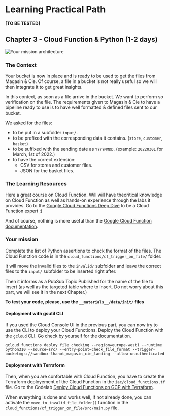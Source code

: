 # Learning Practical Path 


**[TO BE TESTED]**

## Chapter 3 - Cloud Function & Python (1-2 days)

![Your mission architecture](img/architecture_cf.png)

### The Context

Your bucket is now in place and is ready to be used to get the files from Magasin & Cie. 
Of course, a file in a bucket is not really useful so we will then integrate it to get great insights. 

In this context, as soon as a file arrive in the bucket. We want to perform so verification on the file. 
The requirements given to Magasin & Cie to have a pipeline ready to use is to have well formatted & defined files sent to our bucket. 

We asked for the files:
- to be put in a subfolder `input/`.
- to be prefixed with the corresponding data it contains. (`store`, `customer`, `basket`)
- to be suffixed with the sending date as `YYYYMMDD`. (example: `20220301` for March, 1st of 2022.)
- to have the correct extension:
    - CSV for stores and customer files.
    - JSON for the basket files.


### The Learning Resources

Here a great course on Cloud Function. Will will have theoritical knowledge on Cloud Function as well as hands-on experience through the labs it provides. Go to the [Google Cloud Functions Deep Dive](https://learn.acloud.guru/course/8bd9dcda-5bb8-4049-bcd9-870d93698486/overview) to be a Cloud Function expert ;)

And of course, nothing is more useful than the [Google Cloud Function documentation](https://cloud.google.com/functions).
### Your mission

Complete the list of Python assertions to check the format of the files. 
The Cloud Function code is in the `cloud_functions/cf_trigger_on_file/` folder.

It will move the invalid files to the `invalid/` subfolder and leave the correct files to the `input/` subfolder to be inserted right after. 

Then it informs as a PubSub Topic Published for the name of the file to insert (as well as the targeted table where to insert. Do not worry about this part, we will see it in the next Chapter.)

**To test your code, please, use the `__materials__/data/init/` files**

#### Deployment with gsutil CLI

If you used the Cloud Console UI in the previous part, you can now try to use the CLI to deploy your Cloud Functions.
Deploy the Cloud Function with the `gcloud` CLI. Go check by yourself for the documentation.
```
gcloud functions deploy file_checking --region=europe-west1 --runtime python310 --source=src/ --entry-point=check_file_format --trigger-bucket=gs://sandbox-lhanot_magasin_cie_landing --allow-unauthenticated
```

#### Deployment with Terraform

Then, when you are confortable with Cloud Function, you have to create the Terraform deployement of the Cloud Function in the `iac/cloud_functions.tf` file. 
Go to the Codelab [Deploy Cloud Functions on GCP with Terraform](https://codelabs.devoteamgcloud.com/codelabs/cloud_function_terraform/index.html). 


When everything is done and works well, if not already done, you can activate the `move_to_invalid_file_folder()` function in the `cloud_functions/cf_trigger_on_file/src/main.py` file.


